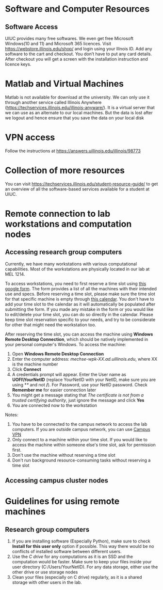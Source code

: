 # Software and Computer Resources

## Software Access
UIUC provides many free softwares. We even get free Microsoft Windows(10 and 11) and Microsoft 365 licences. Visit https://webstore.illinois.edu/shop/ and login using your Illnois ID. Add any software to the cart and checkout. You don’t have to put any card details. After checkout you will get a screen with the installation instruction and licence keys.

# Matlab and Virtual Machines
Matlab is not available for download at the university. We can only use it through another service called Illinois Anywhere (https://techservices.illinois.edu/illinois-anyware/). It is a virtual server that we can use as an alternate to our local machines. But the data is lost after we logout and hence ensure that you save the data on your local disk

# VPN access
Follow the instructions at https://answers.uillinois.edu/illinois/98773

# Collection of more resources
You can visit https://techservices.illinois.edu/student-resource-guide/ to get an overview of all the software-based services available for a student at UIUC.

# Remote connection to lab workstations and computation nodes

## Accessing research group computers
Currently, we have many workstations with various computational capabilities. Most of the workstations are physically located in our lab at MEL 1214.

To access workstations, you need to first reserve a time slot using [this google form](https://docs.google.com/forms/d/e/1FAIpQLSdlS5YfXGFcA1PmO1cRzOvmQpiYS5Gd-IQXK2Z6SlDuIxqSPw/viewform). The form provides a list of all the machines with their intended use and specs. Before reserving a time slot, please make sure the time slot for that specific machine is empty through [this calendar](https://calendar.google.com/calendar/u/1?cid=Y19lOTk3MjI5OGQ3YjUxYmZmMzkwNjE3OGZjNDg4YmUxYjgwZWZlYzJkMWQ1MDQxMGRlNTJkMjcyNmU3MzZhNDBmQGdyb3VwLmNhbGVuZGFyLmdvb2dsZS5jb20). You don't have to add your time slot to the calendar as it will automatically be populated after submitting the form. If you made any mistake in the form or you would like to edit/delete your time slot, you can do so directly in the calendar. Please keep time slot reservation specific to your needs, and try to be considerate for other that might need the workstation too.

After reserving the time slot, you can access the machine using **Windows Remote Desktop Connection**, which should be natively implemented in your personal computer's Windows. To access the machine:
1. Open **Windows Remote Desktop Connection**
2. Enter the computer address: *mechse-wpk-XX.ad.uillinois.edu*, where XX is the machine number
3. Click **Connect**
4. A credentials prompt will appear. Enter the User name as **UOFI\YourNetID** (replace YourNetID with your NetID, make sure you are using **\** and not **/**). For Password, use your NetID password. Check **Remember me** for easier connection later
5. You might get a message stating that *The certificate is not from a trusted certifying authority*, just ignore the message and click **Yes**
6. You are connected now to the workstation

Notes:
1. You have to be connected to the campus network to access the lab computers. If you are outside campus network, you can use [Campus VPN](https://github.com/wpklab/KingLabWiki/blob/main/software.md#vpn-access)
2. Only connect to a machine within your time slot. If you would like to access the machine within someone else's time slot, ask for permission first.
3. Don't use the machine without reserving a time slot
4. Don't run background resource-consuming tasks without reserving a time slot

## Accessing campus cluster nodes

# Guidelines for using remote machines
## Research group computers
1. If you are installing software (Especially Python), make sure to check **Install for this user only** option if possible. This way there would be no conflicts of installed software between different users.
2. Use the *C drive* for any computations as it is an SSD and the computation would be faster. Make sure to keep your files inside your user directory (C:/Users/YourNetID). For any data storage, either use the other drive or use storage nodes
3. Clean your files (especially on C drive) regularly, as it is a shared storage with other users in the lab.

